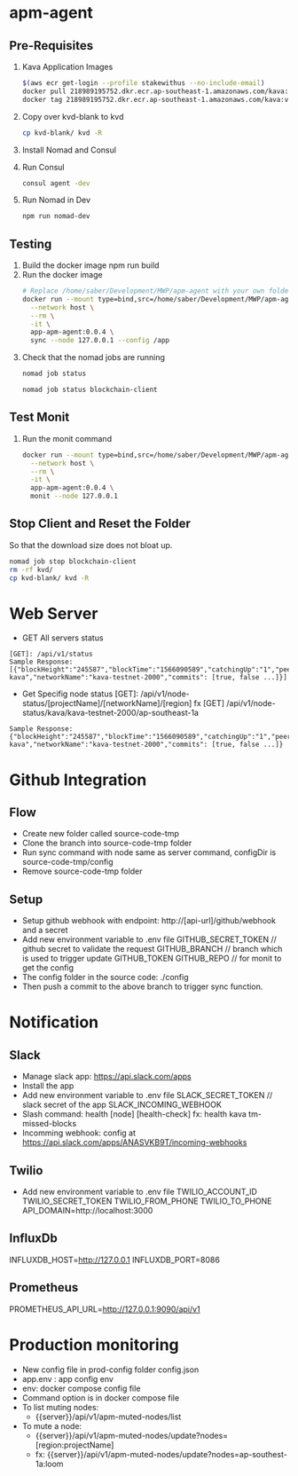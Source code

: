 # apm-agent

## Pre-Requisites

1. Kava Application Images
   ```bash
   $(aws ecr get-login --profile stakewithus --no-include-email)
   docker pull 218989195752.dkr.ecr.ap-southeast-1.amazonaws.com/kava:v0.2.0
   docker tag 218989195752.dkr.ecr.ap-southeast-1.amazonaws.com/kava:v0.2.0 kava:v0.2.0
   ```

2. Copy over kvd-blank to kvd
   ```bash
   cp kvd-blank/ kvd -R
   ```

3. Install Nomad and Consul

4. Run Consul
   ```bash
   consul agent -dev
   ```

5. Run Nomad in Dev
   ```bash
   npm run nomad-dev
   ```

## Testing

1. Build the docker image
   npm run build
2. Run the docker image
   ```bash
   # Replace /home/saber/Development/MWP/apm-agent with your own folder
   docker run --mount type=bind,src=/home/saber/Development/MWP/apm-agent/config,dst=/app \
     --network host \
     --rm \
     -it \
     app-apm-agent:0.0.4 \
     sync --node 127.0.0.1 --config /app
   ```
3. Check that the nomad jobs are running
   ```bash
   nomad job status

   nomad job status blockchain-client
   ```

## Test Monit

1. Run the monit command
   ```bash
   docker run --mount type=bind,src=/home/saber/Development/MWP/apm-agent/config,dst=/app \
     --network host \
     --rm \
     -it \
     app-apm-agent:0.0.4 \
     monit --node 127.0.0.1

   ```
## Stop Client and Reset the Folder

So that the download size does not bloat up.
```bash
nomad job stop blockchain-client
rm -rf kvd/
cp kvd-blank/ kvd -R
```

# Web Server
- GET All servers status
```
[GET]: /api/v1/status
Sample Response:
[{"blockHeight":"245587","blockTime":"1566090589","catchingUp":"1","peersInbound":"0","peersOutbound":"48","peersTotal":"48","projectName":"bcl-kava","networkName":"kava-testnet-2000","commits": [true, false ...]}]
```

- Get Specifig node status
[GET]: /api/v1/node-status/[projectName]/[networkName]/[region]
fx [GET] /api/v1/node-status/kava/kava-testnet-2000/ap-southeast-1a
```
Sample Response:
{"blockHeight":"245587","blockTime":"1566090589","catchingUp":"1","peersInbound":"0","peersOutbound":"48","peersTotal":"48","projectName":"bcl-kava","networkName":"kava-testnet-2000","commits": [true, false ...]}
```

# Github Integration
## Flow
- Create new folder called source-code-tmp
- Clone the branch into source-code-tmp folder
- Run sync command with node same as server command, configDir is source-code-tmp/config
- Remove source-code-tmp folder

## Setup
- Setup github webhook with endpoint: http://[api-url]/github/webhook and a secret
- Add new environment variable to .env file
GITHUB_SECRET_TOKEN       // github secret to validate the request
GITHUB_BRANCH           // branch which is used to trigger update
GITHUB_TOKEN
GITHUB_REPO  // for monit to get the config
- The config folder in the source code: ./config
- Then push a commit to the above branch to trigger sync function.

# Notification
## Slack
- Manage slack app: https://api.slack.com/apps
- Install the app
- Add new environment variable to .env file
SLACK_SECRET_TOKEN   // slack secret of the app
SLACK_INCOMING_WEBHOOK
- Slash command: health [node] [health-check]
  fx: health kava tm-missed-blocks
- Incomming webhook: config at https://api.slack.com/apps/ANASVKB9T/incoming-webhooks

## Twilio
- Add new environment variable to .env file
TWILIO_ACCOUNT_ID
TWILIO_SECRET_TOKEN
TWILIO_FROM_PHONE
TWILIO_TO_PHONE
API_DOMAIN=http://localhost:3000

## InfluxDb
INFLUXDB_HOST=http://127.0.0.1
INFLUXDB_PORT=8086

## Prometheus
PROMETHEUS_API_URL=http://127.0.0.1:9090/api/v1

# Production monitoring
- New config file in prod-config folder config.json
- app.env : app config env
- env: docker compose config file
- Command option is in docker compose file
- To list muting nodes:
  - {{server}}/api/v1/apm-muted-nodes/list
- To mute a node:
  - {{server}}/api/v1/apm-muted-nodes/update?nodes=[region:projectName]
  - fx: {{server}}/api/v1/apm-muted-nodes/update?nodes=ap-southest-1a:loom
